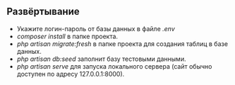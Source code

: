 ## Развёртывание

- Укажите логин-пароль от базы данных в файле *.env*
- *composer install* в папке проекта.
- *php artisan migrate:fresh* в папке проекта для создания таблиц в базе данных.
- *php artisan db:seed* заполнит базу тестовыми данными.
- *php artisan serve* для запуска локального сервера (сайт обычно доступен по адресу 127.0.0.1:8000).
